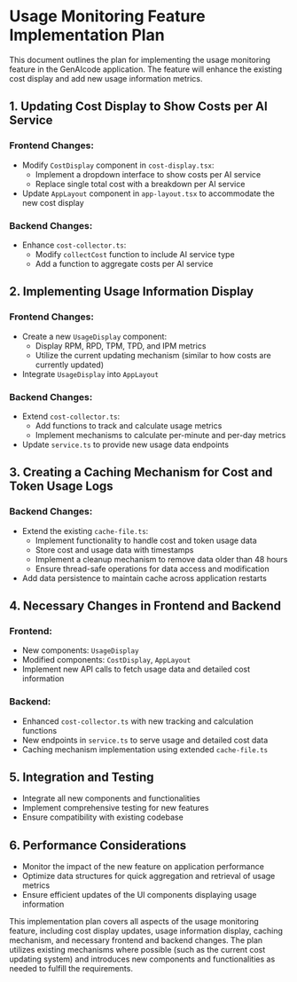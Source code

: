 # Usage Monitoring Feature Implementation Plan

This document outlines the plan for implementing the usage monitoring feature in the GenAIcode application. The feature will enhance the existing cost display and add new usage information metrics.

## 1. Updating Cost Display to Show Costs per AI Service

### Frontend Changes:

- Modify `CostDisplay` component in `cost-display.tsx`:
  - Implement a dropdown interface to show costs per AI service
  - Replace single total cost with a breakdown per AI service
- Update `AppLayout` component in `app-layout.tsx` to accommodate the new cost display

### Backend Changes:

- Enhance `cost-collector.ts`:
  - Modify `collectCost` function to include AI service type
  - Add a function to aggregate costs per AI service

## 2. Implementing Usage Information Display

### Frontend Changes:

- Create a new `UsageDisplay` component:
  - Display RPM, RPD, TPM, TPD, and IPM metrics
  - Utilize the current updating mechanism (similar to how costs are currently updated)
- Integrate `UsageDisplay` into `AppLayout`

### Backend Changes:

- Extend `cost-collector.ts`:
  - Add functions to track and calculate usage metrics
  - Implement mechanisms to calculate per-minute and per-day metrics
- Update `service.ts` to provide new usage data endpoints

## 3. Creating a Caching Mechanism for Cost and Token Usage Logs

### Backend Changes:

- Extend the existing `cache-file.ts`:
  - Implement functionality to handle cost and token usage data
  - Store cost and usage data with timestamps
  - Implement a cleanup mechanism to remove data older than 48 hours
  - Ensure thread-safe operations for data access and modification
- Add data persistence to maintain cache across application restarts

## 4. Necessary Changes in Frontend and Backend

### Frontend:

- New components: `UsageDisplay`
- Modified components: `CostDisplay`, `AppLayout`
- Implement new API calls to fetch usage data and detailed cost information

### Backend:

- Enhanced `cost-collector.ts` with new tracking and calculation functions
- New endpoints in `service.ts` to serve usage and detailed cost data
- Caching mechanism implementation using extended `cache-file.ts`

## 5. Integration and Testing

- Integrate all new components and functionalities
- Implement comprehensive testing for new features
- Ensure compatibility with existing codebase

## 6. Performance Considerations

- Monitor the impact of the new feature on application performance
- Optimize data structures for quick aggregation and retrieval of usage metrics
- Ensure efficient updates of the UI components displaying usage information

This implementation plan covers all aspects of the usage monitoring feature, including cost display updates, usage information display, caching mechanism, and necessary frontend and backend changes. The plan utilizes existing mechanisms where possible (such as the current cost updating system) and introduces new components and functionalities as needed to fulfill the requirements.
